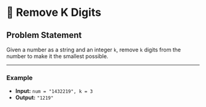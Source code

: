 # 🧮 Remove K Digits

## Problem Statement

Given a number as a string and an integer `k`, remove `k` digits from the number to make it the smallest possible.

---

### Example

- **Input:** `num = "1432219", k = 3`
- **Output:** `"1219"`